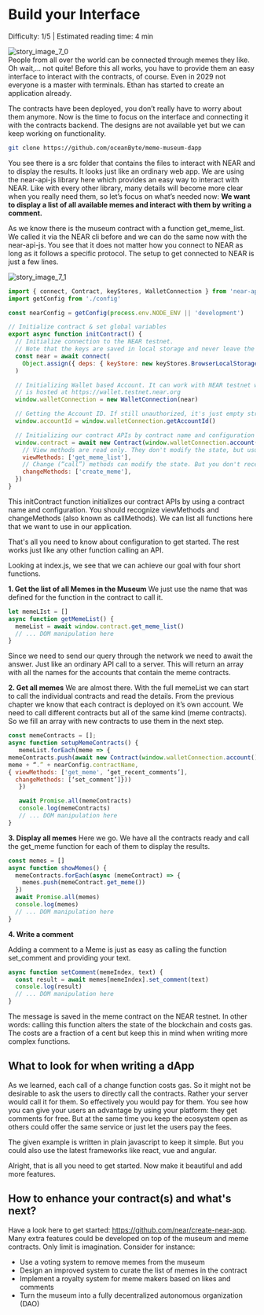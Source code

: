 # Build your Interface

<Difficulty> Difficulty: 1/5 | Estimated reading time: 4 min </Difficulty>
<Spacer />

<narrativeText style="background: #0072CE;">
  <div>
    <img alt="story_image_7_0" src="/images/chap_7_0.png">
  </div>
  <div>
    People from all over the world can be connected through memes they like. Oh wait,... not quite!
    <Spacer />
    Before this all works, you have to provide them an easy interface to interact with the contracts, of course. Even in 2029 not everyone is a master with terminals.  
    <Spacer />
    Ethan has started to create an application already.
  </div>
</narrativeText>

The contracts have been deployed, you don’t really have to worry about them anymore. Now is the time to focus on the interface and connecting it with the contracts backend. The designs are not available yet but we can keep working on functionality.

```bash
git clone https://github.com/oceanByte/meme-museum-dapp
```

You see there is a src folder that contains the files to interact with NEAR and to display the results. It looks just like an ordinary web app. We are using the near-api-js library here which provides an easy way to interact with NEAR. Like with every other library, many details will become more clear when you really need them, so let’s focus on what’s needed now: **We want to display a list of all available memes and interact with them by writing a comment.**

As we know there is the museum contract with a function get_meme_list. We called it via the NEAR cli before and we can do the same now with the near-api-js. You see that it does not matter how you connect to NEAR as long as it follows a specific protocol. The setup to get connected to NEAR is just a few lines.

<ImageContainer>
    <img alt="story_image_7_1" src="/images/chap_7_1.png">
</ImageContainer>

```javascript
import { connect, Contract, keyStores, WalletConnection } from 'near-api-js'
import getConfig from './config'

const nearConfig = getConfig(process.env.NODE_ENV || 'development')

// Initialize contract & set global variables
export async function initContract() {
  // Initialize connection to the NEAR testnet.
  // Note that the keys are saved in local storage and never leave the client!
  const near = await connect(
    Object.assign({ deps: { keyStore: new keyStores.BrowserLocalStorageKeyStore() } }, nearConfig),
  )

  // Initializing Wallet based Account. It can work with NEAR testnet wallet that
  // is hosted at https://wallet.testnet.near.org
  window.walletConnection = new WalletConnection(near)

  // Getting the Account ID. If still unauthorized, it's just empty string
  window.accountId = window.walletConnection.getAccountId()

  // Initializing our contract APIs by contract name and configuration
  window.contract = await new Contract(window.walletConnection.account(), nearConfig.contractName, {
    // View methods are read only. They don't modify the state, but usually return some value.
    viewMethods: ['get_meme_list'],
    // Change (“call”) methods can modify the state. But you don't receive the returned value when called.
    changeMethods: ['create_meme'],
  })
}
```

This initContract function initializes our contract APIs by using a contract name and configuration. You should recognize viewMethods and changeMethods (also known as callMethods). We can list all functions here that we want to use in our application.

That's all you need to know about configuration to get started. The rest works just like any other function calling an API.

Looking at index.js, we see that we can achieve our goal with four short functions.

**1. Get the list of all Memes in the Museum**
We just use the name that was defined for the function in the contract to call it.

```javascript
let memeLIst = []
async function getMemeList() {
  memeList = await window.contract.get_meme_list()
  // ... DOM manipulation here
}
```

Since we need to send our query through the network we need to await the answer. Just like an ordinary API call to a server. This will return an array with all the names for the accounts that contain the meme contracts.

**2. Get all memes**
We are almost there. With the full memeList we can start to call the individual contracts and read the details. From the previous chapter we know that each contract is deployed on it’s own account. We need to call different contracts but all of the same kind (meme contracts). So we fill an array with new contracts to use them in the next step.

```javascript
const memeContracts = [];
async function setupMemeContracts() {
   memeList.forEach(meme => {
memeContracts.push(await new Contract(window.walletConnection.account(),
meme + “.” + nearConfig.contractName,
{ viewMethods: ['get_meme', ‘get_recent_comments’],
  changeMethods: [‘set_comment’]}))
   })

   await Promise.all(memeContracts)
   console.log(memeContracts)
   // ... DOM manipulation here
}
```

**3. Display all memes**
Here we go. We have all the contracts ready and call the get_meme function for each of them to display the results.

```javascript
const memes = []
async function showMemes() {
  memeContracts.forEach(async (memeContract) => {
    memes.push(memeContract.get_meme())
  })
  await Promise.all(memes)
  console.log(memes)
  // ... DOM manipulation here
}
```

**4. Write a comment**

Adding a comment to a Meme is just as easy as calling the function set_comment and providing your text.

```javascript
async function setComment(memeIndex, text) {
  const result = await memes[memeIndex].set_comment(text)
  console.log(result)
  // ... DOM manipulation here
}
```

The message is saved in the meme contract on the NEAR testnet. In other words: calling this function alters the state of the blockchain and costs gas. The costs are a fraction of a cent but keep this in mind when writing more complex functions.

## What to look for when writing a dApp

As we learned, each call of a change function costs gas. So it might not be desirable to ask the users to directly call the contracts. Rather your server would call it for them. So effectively you would pay for them. You see how you can give your users an advantage by using your platform: they get comments for free. But at the same time you keep the ecosystem open as others could offer the same service or just let the users pay the fees.

The given example is written in plain javascript to keep it simple. But you could also use the latest frameworks like react, vue and angular.

Alright, that is all you need to get started. Now make it beautiful and add more features.

## How to enhance your contract(s) and what's next?

Have a look here to get started: <a target="_blank" rel="noreferrer" href="https://github.com/near/create-near-app">https:\/\/github.com/near/create-near-app</a>. Many extra features could be developed on top of the museum and meme contracts. Only limit is imagination. Consider for instance:

- Use a voting system to remove memes from the museum
- Design an improved system to curate the list of memes in the contract
- Implement a royalty system for meme makers based on likes and comments
- Turn the museum into a fully decentralized autonomous organization (DAO)
